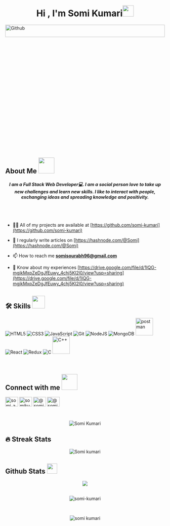 
 <h1 align="center">Hi , I'm  Somi Kumari<img src="https://media.giphy.com/media/hvRJCLFzcasrR4ia7z/giphy.gif" width="35"></h1>
 
 <img width="100%" height="10%" object-fit="cover" align="center" alt="Github" src="https://i.pinimg.com/originals/fd/a7/c0/fda7c018db9a09ff0ed234957e9b25b9.gif" />
<br/> 

## About Me <img src = "https://media3.giphy.com/media/L1R1tvI9svkIWwpVYr/200w.webp?cid=ecf05e47ih9k15t1f1ea48d22i2x3c3k86xi7kcfl3eg9tg4&rid=200w.webp&ct=g" width = 50px> 
<h5 align="center">I am a Full Stack Web Developer💻. I am a social person love to take up new challenges and learn new skills. I like to interact with people, exchanging ideas and spreading knowledge and positivity.</h4>
<br/>
<!-- <img width="40%" align="right" alt="Github" src="https://i.pinimg.com/originals/fd/a7/c0/fda7c018db9a09ff0ed234957e9b25b9.gif" />
<br/> -->
<br>

- 👨‍💻 All of my projects are available at [https://github.com/somi-kumari](https://github.com/somi-kumari)

- 📝 I regularly write articles on [https://hashnode.com/@Somi](https://hashnode.com/@Somi)

- 📫 How to reach me **somisourabh96@gmail.com**

- 📄 Know about my experiences [https://drive.google.com/file/d/1IQG-mgjkMxpZeDgJfEuwy_4chj5Kl2l0/view?usp=sharing](https://drive.google.com/file/d/1IQG-mgjkMxpZeDgJfEuwy_4chj5Kl2l0/view?usp=sharing)
 


## 🛠️ Skills <img src = "https://media2.giphy.com/media/QssGEmpkyEOhBCb7e1/giphy.gif?cid=ecf05e47a0n3gi1bfqntqmob8g9aid1oyj2wr3ds3mg700bl&rid=giphy.gif" width = 40px>
<span><p align="left">
<img src="https://img.icons8.com/color/60/000000/html-5--v1.png" alt="HTML5"/>
 <img src="https://img.icons8.com/color/60/000000/css3.png" alt="CSS3"/>
<img src="https://img.icons8.com/color/60/000000/javascript--v1.png" alt="JavaScript"/>
	 <img src="https://img.icons8.com/color/60/000000/git.png" alt="Git"/>
  <img src="https://img.icons8.com/color/60/000000/nodejs.png" alt="NodeJS"/>
  <img src="https://img.icons8.com/color/60/000000/mongodb.png" alt="MongoDB"/>
<img src="https://www.vectorlogo.zone/logos/getpostman/getpostman-icon.svg" alt="postman" width="55" height="55"/>
  <img src="https://img.icons8.com/color/60/000000/react-native.png" alt="React"/>
  <img src="https://img.icons8.com/color/60/000000/redux.png" alt="Redux"/>
  <img src="https://img.icons8.com/color/60/000000/c-programming.png" alt="C"/>
	<img src="https://img.icons8.com/color/2x/c-plus-plus-logo.png" alt="C++" height="55" width="55"/>
	
</p></span>
<br/>


 ## Connect with me <img src="https://media.giphy.com/media/iY8CRBdQXODJSCERIr/giphy.gif" width="50px"> 
<p align="left">
<a href="https://twitter.com/somi_a0317" target="blank"><img align="center" src="https://raw.githubusercontent.com/rahuldkjain/github-profile-readme-generator/master/src/images/icons/Social/twitter.svg" alt="somi_a0317" height="30" width="40" /></a>
<a href="https://linkedin.com/in/somikumari2010" target="blank"><img align="center" src="https://raw.githubusercontent.com/rahuldkjain/github-profile-readme-generator/master/src/images/icons/Social/linked-in-alt.svg" alt="somikumari2010" height="30" width="40" /></a>
<a href="https://hashnode.com/@somi" target="blank"><img align="center" src="https://img.icons8.com/color/2x/hashnode.png/master/src/images/icons/Social/hashnode.svg" alt="@somi" height="30" width="40" /></a>
<a href="mailto:somisourabh96@gmail.com" target="blank"><img align="center" src="https://img.icons8.com/fluency/2x/gmail-new.png" alt="@somi" height="30" width="40" /></a>
</p>
<br/>

<p align="center"> 
	<img src="https://komarev.com/ghpvc/?username=somi-kumari&label=Profile%20views&color=0e75b6&style=plastic" alt="Somi Kumari" /> 
</p>

## 🔥 Streak Stats
<p align="center"><img src="https://github-readme-streak-stats.herokuapp.com/?user=somi-kumari&theme=algolia" alt="Somi kumari" /></p> 
 

## Github Stats  <img src='https://media1.giphy.com/media/du3J3cXyzhj75IOgvA/giphy.gif?cid=ecf05e47x2g034i9pzwtzzsd3xgg2w9nr94t4tflbbgo3008&rid=giphy.gif' width='32px'> 
<div align="center"><img src="https://github-readme-stats.vercel.app/api?username=somi-kumari&show_icons=true&count_private=true&hide_border=true" align="center" /></div> 
<br/>
<p align="center"><img align="center" src="https://github-readme-streak-stats.herokuapp.com/?user=somi-kumari" alt=" somi-kumari" /></p>
<br/>
 <p align="center" ><img align="center" src="https://github-readme-stats.vercel.app/api/top-langs?username=somi-kumari&show_icons=true&locale=en&layout=compact" alt="somi kumari" /></p>
 <br/>



